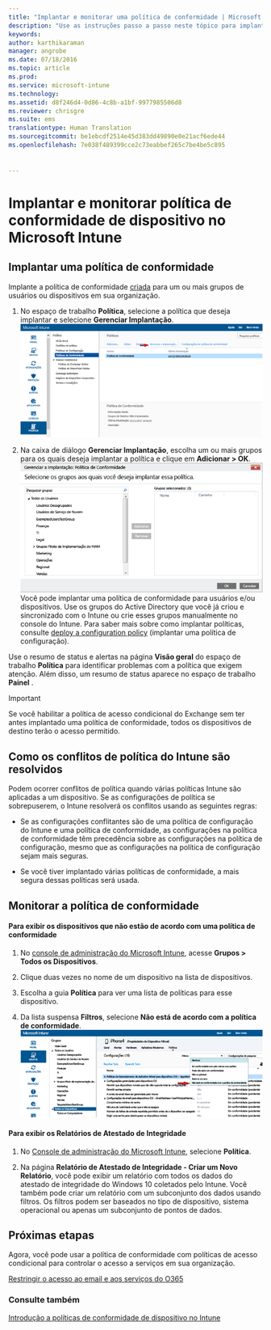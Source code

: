 ```yaml
---
title: "Implantar e monitorar uma política de conformidade | Microsoft Intune"
description: "Use as instruções passo a passo neste tópico para implantar e monitorar uma política de conformidade do dispositivo."
keywords: 
author: karthikaraman
manager: angrobe
ms.date: 07/18/2016
ms.topic: article
ms.prod: 
ms.service: microsoft-intune
ms.technology: 
ms.assetid: d8f246d4-0d86-4c8b-a1bf-9977985506d8
ms.reviewer: chrisgre
ms.suite: ems
translationtype: Human Translation
ms.sourcegitcommit: be1ebcdf2514e45d383dd49890e0e21acf6ede44
ms.openlocfilehash: 7e038f489399cce2c73eabbef265c7be4be5c895


---
```


# Implantar e monitorar política de conformidade de dispositivo no Microsoft Intune
## Implantar uma política de conformidade
Implante a política de conformidade [criada](create-a-device-compliance-policy-in-microsoft-intune.md) para um ou mais grupos de usuários ou dispositivos em sua organização.

1.  No espaço de trabalho **Política**, selecione a política que deseja implantar e selecione **Gerenciar Implantação**.
![Captura de tela da página de política de conformidade, mostrando a opção de menu Gerenciar Implantação na parte superior](./media/intune-sa-3c-deploy-compliance-policy2.png)

2.  Na caixa de diálogo **Gerenciar Implantação**, escolha um ou mais grupos para os quais deseja implantar a política e clique em **Adicionar > OK**.
![Captura de tela da caixa de diálogo Gerenciar implantação](./media/intune-sa-3d-deploy-compliance-policy3-Manage.png) Você pode implantar uma política de conformidade para usuários e/ou dispositivos. Use os grupos do Active Directory que você já criou e sincronizado com o Intune ou crie esses grupos manualmente no console do Intune. Para saber mais sobre como implantar políticas, consulte [deploy a configuration policy](manage-settings-and-features-on-your-devices-with-microsoft-intune-policies.md) (implantar uma política de configuração).

Use o resumo de status e alertas na página **Visão geral** do espaço de trabalho **Política** para identificar problemas com a política que exigem atenção. Além disso, um resumo de status aparece no espaço de trabalho **Painel** .

> [!IMPORTANT]
> Se você habilitar a política de acesso condicional do Exchange sem ter antes implantado uma política de conformidade, todos os dispositivos de destino terão o acesso permitido.

## Como os conflitos de política do Intune são resolvidos
Podem ocorrer conflitos de política quando várias políticas Intune são aplicadas a um dispositivo. Se as configurações de política se sobrepuserem, o Intune resolverá os conflitos usando as seguintes regras:

-   Se as configurações conflitantes são de uma política de configuração do Intune e uma política de conformidade, as configurações na política de conformidade têm precedência sobre as configurações na política de configuração, mesmo que as configurações na política de configuração sejam mais seguras.

-   Se você tiver implantado várias políticas de conformidade, a mais segura dessas políticas será usada.

## Monitorar a política de conformidade

#### Para exibir os dispositivos que não estão de acordo com uma política de conformidade

1.  No [console de administração do Microsoft Intune](https://manage.microsoft.com), acesse **Grupos > Todos os Dispositivos**.

2.  Clique duas vezes no nome de um dispositivo na lista de dispositivos.

3.  Escolha a guia **Política** para ver uma lista de políticas para esse dispositivo.

4.  Da lista suspensa **Filtros**, selecione **Não está de acordo com a política de conformidade**.
![Captura de tela mostrando a lista de opções na lista de filtros](./media/intune-sa-3e-view-device-noncompliance.png)

#### Para exibir os Relatórios de Atestado de Integridade

1.  No [Console de administração do Microsoft Intune](https://manage.microsoft.com), selecione **Política**.

2.  Na página **Relatório de Atestado de Integridade - Criar um Novo Relatório**, você pode exibir um relatório com todos os dados do atestado de integridade do Windows 10 coletados pelo Intune. Você também pode criar um relatório com um subconjunto dos dados usando filtros. Os filtros podem ser baseados no tipo de dispositivo, sistema operacional ou apenas um subconjunto de pontos de dados.


## Próximas etapas
Agora, você pode usar a política de conformidade com políticas de acesso condicional para controlar o acesso a serviços em sua organização.

[Restringir o acesso ao email e aos serviços do O365](restrict-access-to-email-and-o365-services-with-microsoft-intune.md)


### Consulte também
[Introdução a políticas de conformidade de dispositivo no Intune](introduction-to-device-compliance-policies-in-microsoft-intune.md)



<!--HONumber=Jul16_HO5-->


